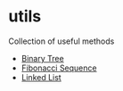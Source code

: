 # utils
Collection of useful methods

- [Binary Tree](src/binaryTree)
- [Fibonacci Sequence](src/fibonacciSequence)
- [Linked List](src/linkedList)

